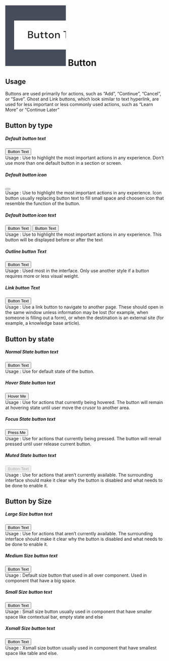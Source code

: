 <script setup>
  import Button from '../../components/button/Button.vue'
  import IconBee from '@carbon/icons-vue/lib/bee/20'
</script>

<style scoped lang="postcss">
</style>

# ![button](../../public/assets/images/img-guide-button.svg) Button

## Usage
Buttons are used primarily for actions, such as “Add”, “Continue”, “Cancel”, or “Save”. Ghost and Link buttons, which look similar to text hyperlink, are used for less important or less commonly used actions, such as “Learn More” or “Continue Later”

## Button by type

##### Default button text

<div>
  <Button>Button Text</Button>
</div>
<div class="flex pt-5 pb-8 text-sm text-body-75">
  <div class="w-3/4">
    Usage : Use to highlight the most important actions in any experience. Don’t use more than one default button in a section or screen.
  </div>
</div>

##### Default button icon
<div>
  <Button icon><IconBee /></Button>
</div>
<div class="flex pt-5 pb-6 text-sm text-body-75">
  <div class="w-3/4">
    Usage : Use to highlight the most important actions in any experience. Icon button usually replacing button text to fill small space and choosen icon that resemble the function of the button.
  </div>
</div>

##### Default button icon text
<div class="flex gap-3">
  <Button icon><IconBee /> Button Text</Button>
  <Button icon>Button Text <IconBee /></Button>
</div>
<div class="flex pt-5 pb-8 text-sm text-body-75">
  <div class="w-3/4">
    Usage : Use to highlight the most important actions in any experience.
    This button will be displayed before or after the text
  </div>
</div>

##### Outline button Text
<div class="flex gap-3">
  <Button variant="outline">Button Text</Button>
</div>
<div class="flex pt-5 pb-8 text-sm text-body-75">
  <div class="w-3/4">
    Usage : Used most in the interface. Only use another style
    if a button requires more or less visual weight.
  </div>
</div>

##### Link button Text
<div class="flex gap-3">
  <Button variant="link">Button Text</Button>
</div>
<div class="flex pt-5 pb-8 text-sm text-body-75">
  <div class="w-3/4">
    Usage : Use a link button to navigate to another page.
    These should open in the same window unless information may be
    lost (for example, when someone is filling out a form), or when
    the destination is an external site (for example, a knowledge base article).
  </div>
</div>

## Button by state

##### Normal State button text

<div>
  <Button>Button Text</Button>
</div>
<div class="flex pt-5 pb-8 text-sm text-body-75">
  <div class="w-3/4">
    Usage : Use for default state of the button.
  </div>
</div>

##### Hover State button text

<div>
  <Button>Hover Me</Button>
</div>
<div class="flex pt-5 pb-8 text-sm text-body-75">
  <div class="w-3/4">
    Usage : Use for actions that currently being hovered.
    The button will remain at hovering state until user move the crusor to another area.
  </div>
</div>

##### Focus State button text

<div>
  <Button>Press Me</Button>
</div>
<div class="flex pt-5 pb-8 text-sm text-body-75">
  <div class="w-3/4">
    Usage : Use for actions that currently being pressed.
    The button will remail pressed until user release current button.
  </div>
</div>

##### Muted State button text

<div>
  <Button disabled>Button Text</Button>
</div>
<div class="flex pt-5 pb-8 text-sm text-body-75">
  <div class="w-3/4">
    Usage : Use for actions that aren’t currently available.
    The surrounding interface should make it clear why the button is
    disabled and what needs to be done to enable it.
  </div>
</div>

## Button by Size

##### Large Size button text
<div class="flex gap-3">
  <Button size="lg">Button Text</Button>
</div>
<div class="flex pt-5 pb-8 text-sm text-body-75">
  <div class="w-3/4">
    Usage : Use for actions that aren’t currently available.
    The surrounding interface should make it clear why the button is
    disabled and what needs to be done to enable it.
  </div>
</div>

##### Medium Size button text
<div class="flex gap-3">
  <Button size="md">Button Text</Button>
</div>
<div class="flex pt-5 pb-8 text-sm text-body-75">
  <div class="w-3/4">
    Usage : Default size button that used in all over component.
    Used in component that have a big space.
  </div>
</div>

##### Small Size button text
<div class="flex gap-3">
  <Button size="sm">Button Text</Button>
</div>
<div class="flex pt-5 pb-8 text-sm text-body-75">
  <div class="w-3/4">
    Usage : Small size button usually used in component that
    have smaller space like contextual bar, empty state and else
  </div>
</div>

##### Xsmall Size button text
<div class="flex gap-3">
  <Button size="xs">Button Text</Button>
</div>
<div class="flex pt-5 pb-8 text-sm text-body-75">
  <div class="w-3/4">
    Usage : Xsmall size button usually used in component
    that have smallest space like table and else.
  </div>
</div>
